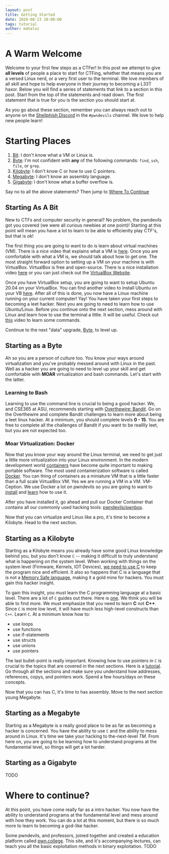 ```yaml
---
layout: post
title: Getting Started
date: 2020-08-23 10:00:00
tags: tutorial
author: mahaloz
---
```


# A Warm Welcome
Welcome to your first few steps as a CTFer! In this post we attempt to give **all levels** of people a place to start for CTFing, whether that means you are a versed Linux nerd, or a very first user to the terminal. We love members of all skill and hope to help everyone in their journey to becoming a L33T haxor. Below you will find a series of statements that link to a section in this post. Start from the top of the statements and read down. The first statement that is true for you is the section you should start at.

As you go about these section, remember you can always reach out to anyone on the [Shellphish Discord](https://discord.gg/MeMcTvj) in the `#pwndevils` channel. We love to help new people learn!

# Starting Places
1. [Bit](https://pwndevils.com/getting-started#starting-as-a-bit): I don't know what a VM or Linux is.
2. [Byte](#starting-as-a-byte): I'm not confident with **any** of the following commands: `find`, `ssh`, `file`, or `grep`.
3. [Kilobyte](#starting-as-a-kilobyte): I don't know C or how to use C pointers.
4. [Megabyte](#starting-as-a-megabyte): I don't know an assembly language. 
5. [Gigabyte](#starting-as-a-gigabyte): I don't know what a buffer overflow is.    

Say no to all the above statements? Then jump to [Where To Continue](#where-to-continue)

## Starting As A Bit ##
New to CTFs and computer security in general? No problem, the pwndevils got you covered (we were all curious newbies at one point)! Starting at this point will mean you have a lot to learn to be able to efficiently play CTF's, but that is ok!

The first thing you are going to want to do is learn about virtual machines (VM). There is a nice video that explains what a VM is [here](https://www.youtube.com/watch?v=yIVXjl4SwVo). Once you are comfortable with what a VM is, we should talk about how to get one. The most straight forward option to setting up a VM on your machine is with VirtualBox. VirtualBox is free and open-source. There is a nice installation video [here](https://www.youtube.com/watch?v=8mns5yqMfZk) or you can just check out the [VirtualBox Website](https://www.virtualbox.org/wiki/Downloads).

Once you have VirtualBox setup, you are going to want to setup Ubuntu 20.04 on your VirtualBox. You can find another video to install Ubuntu on your VB [here](https://www.youtube.com/watch?v=x5MhydijWmc). After all of this is done, you now have a Linux machine running on your current computer! Yay! You have taken your first steps to becoming a leet hacker. Next you are going to need to learn how to use Ubuntu/Linux. Before you continue onto the next section, mess around with Linux and learn how to use the terminal a little. It will be useful. Check out [this](https://www.youtube.com/watch?v=IVquJh3DXUA) video to learn some commands. 

Continue to the next "data" upgrade, [Byte](#starting-as-a-byte), to level up. 

## Starting as a Byte ##
Ah so you are a person of culture too. You know your ways around virtualization and you've probably messed around with Linux in the past. Well as a hacker you are going to need to level up your skill and get comfortable with **MOAR** virtualization and bash commands. Let's start with the latter.

### Learning to Bash ###
Learning to use the command line is crucial to being a good hacker. We, and CSE365 at ASU, recommends starting with [Overthewire: Bandit](https://overthewire.org/wargames/bandit/). Go on the Overthewire and complete Bandit challenges to learn more about being a leet linux hacker. At a minimum, you should complete levels **0 - 15**. You are free to complete all the challenges of Bandit if you want to be realllly leet, but you are not expected too.

### Moar Virtualization: Docker ###
Now that you know your way around the Linux terminal, we need to get just a little more virtualization into your Linux environment. In the modern development world [containers](https://www.youtube.com/watch?v=EnJ7qX9fkcU) have become quite important to making portable software. The most used containerization software is called [Docker](https://www.docker.com/). You can thing of containers as a miniature VM that is a little faster than a full scale VirtualBox VM. Yes we are running a VM in a VM. VM-Ception. We use Docker a lot on pwndevils so you are going to want to [install](https://docs.docker.com/engine/install/ubuntu/) and [learn](https://docs.docker.com/get-started/) how to use it.

After you have installed it, go ahead and pull our Docker Container that contains all our commonly used hacking tools: [pwndevils/pwnbox](https://github.com/pwndevils/pwnbox).

Now that you can virtualize and Linux like a pro, it's time to become a Kilobyte. Head to the next section.

## Starting as a Kilobyte ##
Starting as a Kilobyte means you already have some good Linux knowledge behind you, but you don't know `C` -- making it difficult to truly understand what is happening on the system level. When working with things on the system level (Firmware, Kernels, IOT Devices), [we need to use C](https://www.geeksforgeeks.org/benefits-c-language-programming-languages/) to keep the program nice and efficient. It also so happens that C is a language that is not a [Memory Safe language](https://en.wikipedia.org/wiki/Memory_safety), making it a gold mine for hackers. You must gain this hacker insight.

To gain this insight, you must learn the C programming language at a basic level. There are a lot of `C` guides out there. Here is [one](https://www.tutorialspoint.com/cprogramming/c_quick_guide.htm). We think you will be able to find more. We must emphasize that you need to learn **C** not **C++**. Since `C` is more low level, it will have much less high-level constructs than `C++`. Learn `C`. At a minimum know how to:
* use loops
* use functions
* use if-statements
* use structs
* use unions
* use pointers

The last bullet-point is really important. Knowing how to use pointers in `C` is crucial to the topics that are covered in the next sections. Here is a [tutorial](https://www.tutorialspoint.com/cprogramming/c_pointers.htm). Go through all the sections and make sure you understand how addresses, references, copys, and pointers work. Spend a few hours/days on these concepts. 


Now that you can has C, it's time to has assembly. Move to the next section young Megabyte. 

## Starting as a Megabyte ##
Starting as a Megabyte is a really good place to be as far as becoming a hacker is concerned. You have the ability to use `C` and the ability to mess around in Linux. It's time we take your hacking to the-next-level *TM*. From here on, you are going to be learning how to understand programs at the fundamental level, so things will get a lot harder. 

## Starting as a Gigabyte ##
TODO

# Where to continue? #
At this point, you have come really far as a intro hacker. You now have the ability to understand programs at the fundamental level and mess around with how they work. You can do a lot at this moment, but there is so much more to learn to becoming a god-like hacker. 

Some pwndevils, and professors, joined together and created a education platform called [pwn.college](https://pwn.college/). This site, and it's accompanying lectures, can teach you all the basic exploitation methods in binary exploitation. 
TODO
